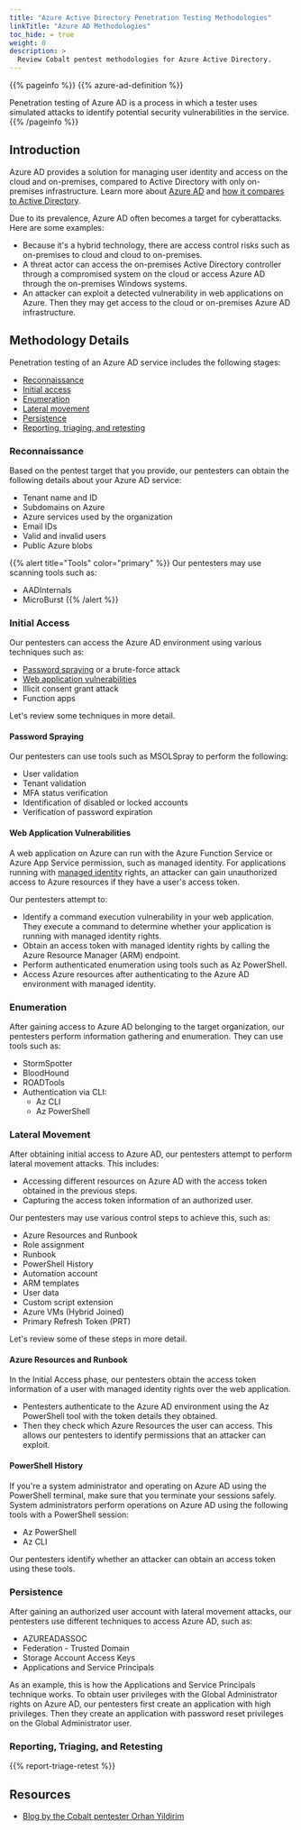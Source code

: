 ```yaml
---
title: "Azure Active Directory Penetration Testing Methodologies"
linkTitle: "Azure AD Methodologies"
toc_hide: = true
weight: 0
description: >
  Review Cobalt pentest methodologies for Azure Active Directory.
---
```


{{% pageinfo %}}
{{% azure-ad-definition %}}

Penetration testing of Azure AD is a process in which a tester uses simulated attacks to identify potential security vulnerabilities in the service.
{{% /pageinfo %}}

## Introduction

Azure AD provides a solution for managing user identity and access on the cloud and on-premises, compared to Active Directory with only on-premises infrastructure. Learn more about [Azure AD](https://learn.microsoft.com/en-us/azure/active-directory/fundamentals/active-directory-whatis) and [how it compares to Active Directory](https://learn.microsoft.com/en-us/azure/active-directory/fundamentals/active-directory-compare-azure-ad-to-ad).

Due to its prevalence, Azure AD often becomes a target for cyberattacks. Here are some examples:

- Because it's a hybrid technology, there are access control risks such as on-premises to cloud and cloud to on-premises.
- A threat actor can access the on-premises Active Directory controller through a compromised system on the cloud or access Azure AD through the on-premises Windows systems.
- An attacker can exploit a detected vulnerability in web applications on Azure. Then they may get access to the cloud or on-premises Azure AD infrastructure.

## Methodology Details

Penetration testing of an Azure AD service includes the following stages:

- [Reconnaissance](#reconnaissance)
- [Initial access](#initial-access)
- [Enumeration](#enumeration)
- [Lateral movement](#lateral-movement)
- [Persistence](#persistence)
- [Reporting, triaging, and retesting](#reporting-triaging-and-retesting)

### Reconnaissance

Based on the pentest target that you provide, our pentesters can obtain the following details about your Azure AD service:

- Tenant name and ID
- Subdomains on Azure
- Azure services used by the organization
- Email IDs
- Valid and invalid users
- Public Azure blobs

{{% alert title="Tools" color="primary" %}}
Our pentesters may use scanning tools such as:

- AADInternals
- MicroBurst
{{% /alert %}}

### Initial Access

Our pentesters can access the Azure AD environment using various techniques such as:

- [Password spraying](#password-spraying) or a brute-force attack
- [Web application vulnerabilities](#web-application-vulnerabilities)
- Illicit consent grant attack
- Function apps

Let's review some techniques in more detail.

#### Password Spraying

Our pentesters can use tools such as MSOLSpray to perform the following:

- User validation
- Tenant validation
- MFA status verification
- Identification of disabled or locked accounts
- Verification of password expiration

#### Web Application Vulnerabilities

​​A web application on Azure can run with the Azure Function Service or Azure App Service permission, such as managed identity. For applications running with [managed identity](https://learn.microsoft.com/en-us/azure/active-directory/managed-identities-azure-resources/overview) rights, an attacker can gain unauthorized access to Azure resources if they have a user's access token.

Our pentesters attempt to:

- Identify a command execution vulnerability in your web application. They execute a command to determine whether your application is running with managed identity rights.
- Obtain an access token with managed identity rights by calling the Azure Resource Manager (ARM) endpoint.
- Perform authenticated enumeration using tools such as Az PowerShell.
- Access Azure resources after authenticating to the Azure AD environment with managed identity.

### Enumeration

After gaining access to Azure AD belonging to the target organization, our pentesters perform information gathering and enumeration. They can use tools such as:

- StormSpotter
- BloodHound
- ROADTools
- Authentication via CLI:
  - Az CLI
  - Az PowerShell

### Lateral Movement

After obtaining initial access to Azure AD, our pentesters attempt to perform lateral movement attacks. This includes:

- Accessing different resources on Azure AD with the access token obtained in the previous steps. 
- Capturing the access token information of an authorized user.

Our pentesters may use various control steps to achieve this, such as:

- Azure Resources and Runbook
- Role assignment
- Runbook
- PowerShell History
- Automation account
- ARM templates
- User data
- Custom script extension
- Azure VMs (Hybrid Joined)
- Primary Refresh Token (PRT)

Let's review some of these steps in more detail.

#### Azure Resources and Runbook

In the Initial Access phase, our pentesters obtain the access token information of a user with managed identity rights over the web application.

- Pentesters authenticate to the Azure AD environment using the Az PowerShell tool with the token details they obtained.
- Then they check which Azure Resources the user can access. This allows our pentesters to identify permissions that an attacker can exploit.

#### PowerShell History

If you're a system administrator and operating on Azure AD using the PowerShell terminal, make sure that you terminate your sessions safely. System administrators perform operations on Azure AD using the following tools with a PowerShell session:

- Az PowerShell
- Az CLI

Our pentesters identify whether an attacker can obtain an access token using these tools.

### Persistence

After gaining an authorized user account with lateral movement attacks, our pentesters use different techniques to access Azure AD, such as:

- AZUREADASSOC
- Federation - Trusted Domain
- Storage Account Access Keys
- Applications and Service Principals

As an example, this is how the Applications and Service Principals technique works. To obtain user privileges with the Global Administrator rights on Azure AD, our pentesters first create an application with high privileges. Then they create an application with password reset privileges on the Global Administrator user.

### Reporting, Triaging, and Retesting

{{% report-triage-retest %}}

## Resources

- [Blog by the Cobalt pentester Orhan Yildirim](https://www.cobalt.io/blog/azure-ad-pentesting-fundamentals)
